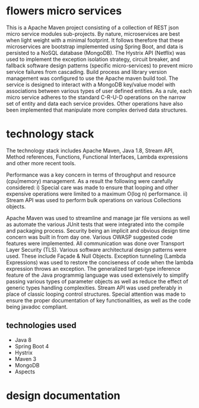 
# flowers micro services

This is a Apache Maven project consisting of a collection of REST json micro service modules sub-projects. By nature, microservices are best when light weight with a minimal footprint. It follows therefore that these microservices are bootstrap implemented using Spring Boot, and data is persisted to a NoSQL database (MongoDB).
The Hystrix API (Netflix) was used to implement the exception isolation strategy, circuit breaker, and fallback software design patterns (specific micro-services) to prevent micro service failures from cascading.
Build process and library version management was configured to use the Apache maven build tool. The service is designed to interact with a MongoDB key/value model with associations between various types of user defined entities. 
As a rule, each micro service adheres to the standard C-R-U-D operations on the narrow set of entity and data each service provides. Other operations have also been implemented that manipulate more complex derived data structures.

# technology stack

The technology stack includes Apache Maven, Java 1.8, Stream API, Method references, Functions, Functional Interfaces, Lambda expressions and other more recent tools.

Performance was a key concern in terms of throughput and resource (cpu|memory) management. As a result the following were carefully considered:
i) Special care was made to ensure that looping and other expensive operations were limited to a maximum O(log n) performance.
ii) Stream API was used to perform bulk operations on various Collections objects. 

Apache Maven was used to streamline and manage jar file versions as well as automate the various JUnit tests that were integrated into the compile and packaging process. Security being an implicit and obvious design time concern was built in from day one. Various OWASP suggested code features were implemented. All communication was done over Transport Layer Security (TLS).
Various software architectural design patterns were used. These include Façade & Null Objects.
Exception tunneling (Lambda Expressions) was used to restore the conciseness of code when the lambda expression throws an exception.
The generalized target-type inference feature of the Java programmig language was used extensively to simplify passing various types of parameter objects as well as reduce the effect of generic types handling complexities.
Stream API was used preferably in place of classic looping control structures.
Special attention was made to ensure the proper documentation of key functionalities, as well as the code being javadoc compliant.

## technologies used
* Java 8
* Spring Boot 4
* Hystrix
* Maven 3
* MongoDB 
* Aspects 

# design documentation

